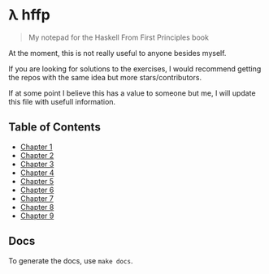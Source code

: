 # λ hffp
> My notepad for the Haskell From First Principles book

At the moment, this is not really useful to anyone besides myself.

If you are looking for solutions to the exercises, I would recommend getting the repos with the same idea but more stars/contributors.

If at some point I believe this has a value to someone but me, I will update this file with usefull information.

## Table of Contents

* [Chapter 1](chapter-1/exercises.md)
* [Chapter 2](chapter-2/exercises.md)
* [Chapter 3](chapter-3/exercises.md)
* [Chapter 4](chapter-4/exercises.md)
* [Chapter 5](chapter-5/exercises.md)
* [Chapter 6](chapter-6/exercises.md)
* [Chapter 7](chapter-7/exercises.md)
* [Chapter 8](chapter-8/exercises.md)
* [Chapter 9](chapter-9/exercises.md)

## Docs

To generate the docs, use `make docs`.
